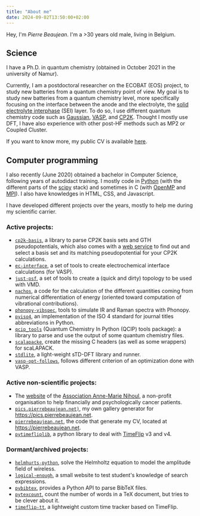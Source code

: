 ```yaml
---
title: "About me"
date: 2024-09-02T13:50:00+02:00
---
```


Hey, I'm *Pierre Beaujean*.
I'm a >30 years old male, living in Belgium.

## Science

I have a Ph.D. in quantum chemistry (obtained in October 2021 in the university of Namur). 

Currently, I am a postdoctoral researcher on the ECOBAT (EOS) project, to study new batteries from a quantum chemistry point of view. 
My goal is to study new batteries from a quantum chemistry level, more specifically focusing on the interface between the anode and the electrolyte, the [solid electrolyte interphase](https://en.wikipedia.org/wiki/Lithium%E2%80%93silicon_battery#Solid_electrolyte_interphase_layer) (SEI) layer.
To do so, I use different quantum chemistry code such as [Gaussian](https://gaussian.com/), [VASP](https://www.vasp.at/), and [CP2K](https://www.cp2k.org/).
Thought I mostly use DFT, I have also experience with other post-HF methods such as MP2 or Coupled Cluster.

If you want to know more, my public CV is available [here](https://pierrebeaujean.net/).

## Computer programming

I also recently (June 2020) obtained a bachelor in Computer Science, following years of autodidact training.
I mostly code in [Python](https://www.python.org/) (with the different parts of the [scipy](https://scipy.org/) stack) and sometimes in C (with [OpenMP](https://openmp.llvm.org/) and [MPI](https://en.wikipedia.org/wiki/Message_Passing_Interface)).
I also have knowledges in HTML, CSS, and Javascript.

I have developed different projects over the years, mostly to help me during my scientific carrier.

### Active projects:

+ [`cp2k-basis`](https://github.com/pierre-24/cp2k-basis), a library to parse CP2K basis sets and GTH pseudopotentials, which also comes with a [web service](https://cp2k-basis.pierrebeaujean.net/) to find out and select a basis set and its matching pseudopotential for your CP2K calculations.
+ [`ec-interface`](https://github.com/pierre-24/ec-interface), a set of tools to create electrochemical interface calculations (for VASP).
+ [`just-psf`](https://github.com/pierre-24/just-psf), a set of tools to create a (quick and dirty) topology to be used with VMD.
+ [`nachos`](https://github.com/pierre-24/nachos), a code for the calculation of the different quantities coming from numerical differentiation of energy (oriented toward computation of vibrational contributions). 
+ [`phonopy-vibspec`](https://github.com/pierre-24/phonopy-vibspec), tools to simulate IR and Raman spectra with Phonopy.
+ [`pyiso4`](https://github.com/pierre-24/pyiso4), an implementation of the ISO 4 standard for journal titles abbreviations in Python. 
+ [`qcip_tools`](https://github.com/pierre-24/qcip_tools) (Quantum Chemistry In Python (QCIP) tools package): a library to parse and use the output of some quantum chemistry files.
+ [`scalapacke`](https://github.com/pierre-24/scalapacke), create the missing C headers (as well as some wrappers) for scaLAPACK.
+ [`stdlite`](https://github.com/pierre-24/stdlite), a light-weight sTD-DFT library and runner.
+ [`vasp-opt-follows`](https://github.com/pierre-24/vasp-opt-follows), follows different criterion of an optimization done with VASP.

### Active non-scientific projects:

+ The [website](https://github.com/pierre-24/AM-Nihoul-website) of the [Association Anne-Marie Nihoul](https://annemarienihoul.be/), a non-profit organisation to help financially and psychologically cancer patients.
+ [`pics.pierrebeaujean.net)`](https://github.com/pierre-24/pics.pierrebeaujean.net), my own gallery generator for <https://pics.pierrebeaujean.net>.
+ [`pierrebeaujean.net`](https://github.com/pierre-24/pierrebeaujean.net), the code that generate my CV, located at <https://pierrebeaujean.net>.
+ [`pytimefliplib`](https://github.com/pierre-24/pytimefliplib), a python library to deal with [TimeFlip](https://timeflip.io/) v3 and v4.

### Dormant/archived projects:

+ [`helmhurts-python`](https://github.com/pierre-24/helmhurts-python), solve the Helmholtz equation to model the amplitude field of wireless.
+ [`logical-enough`](https://github.com/pierre-24/logical-enough), a small website to test student's knowledge of search expressions.
+ [`pybibtex`](https://github.com/pierre-24/pybibtex), provides a Python API to parse BibTeX files.
+ [`pytexcount`](https://github.com/pierre-24/pytexcount), count the number of words in a TeX document, but tries to be clever about it. 
+ [`timeflip-tt`](https://github.com/pierre-24/timeflip-tt), a lightweight custom time tracker based on TimeFlip.
